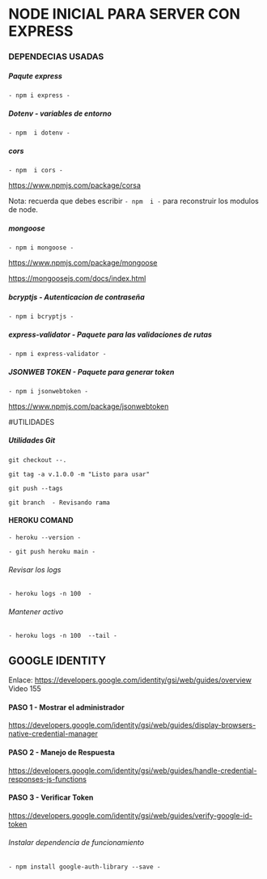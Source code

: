 # NODE INICIAL PARA SERVER CON EXPRESS

### DEPENDECIAS USADAS

##### Paqute express

`- npm i express -`

##### Dotenv  - variables de entorno

`- npm  i dotenv -`

##### cors

`- npm  i cors -`

https://www.npmjs.com/package/corsa


Nota: recuerda que debes escribir `- npm  i -` para reconstruir los modulos de node.

##### mongoose

`- npm i mongoose -`

https://www.npmjs.com/package/mongoose

https://mongoosejs.com/docs/index.html


##### bcryptjs - Autenticacion de contraseña

`- npm i bcryptjs -`

##### express-validator - Paquete para las validaciones de rutas

`- npm i express-validator -`

##### JSONWEB TOKEN - Paquete para generar token

`- npm i jsonwebtoken -`

https://www.npmjs.com/package/jsonwebtoken


#UTILIDADES

##### Utilidades Git
```git checkout --.```

``` git tag -a v.1.0.0 -m "Listo para usar"  ```

``` git push --tags  ```

``` git branch  - Revisando rama ```

#### HEROKU COMAND

`- heroku --version -`

`- git push heroku main -`

###### Revisar los logs

`- heroku logs -n 100  -`

###### Mantener activo

`- heroku logs -n 100  --tail -`


## GOOGLE IDENTITY

Enlace: https://developers.google.com/identity/gsi/web/guides/overview
Video 155


#### PASO 1 - Mostrar el administrador

https://developers.google.com/identity/gsi/web/guides/display-browsers-native-credential-manager

#### PASO 2 - Manejo de Respuesta

https://developers.google.com/identity/gsi/web/guides/handle-credential-responses-js-functions

#### PASO 3 - Verificar Token

https://developers.google.com/identity/gsi/web/guides/verify-google-id-token

###### Instalar dependencia de funcionamiento

`- npm install google-auth-library --save -`













